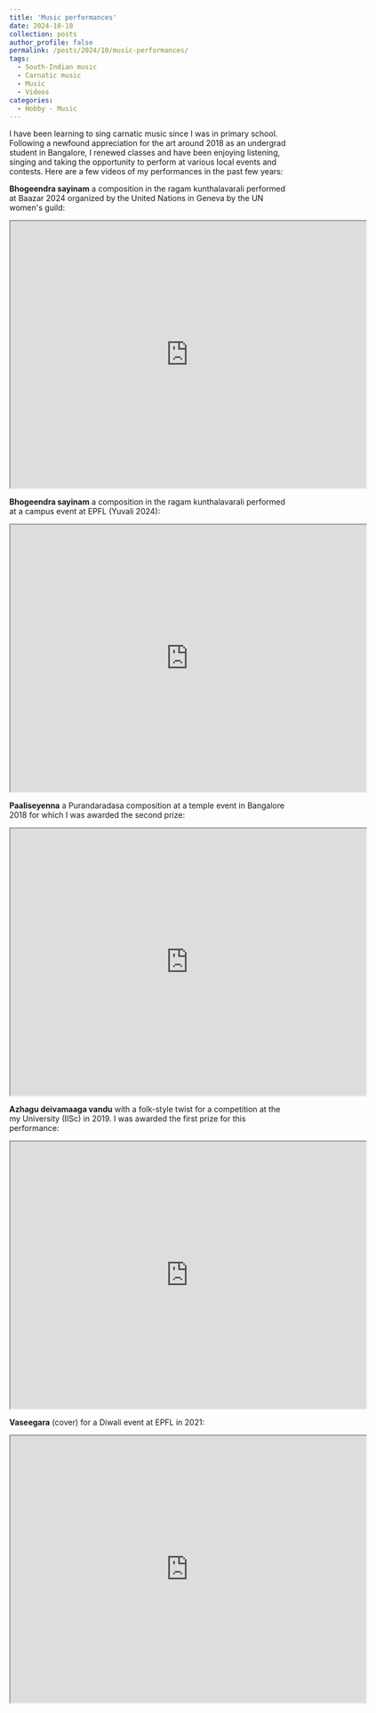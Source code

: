 ```yaml
---
title: 'Music performances'
date: 2024-10-10
collection: posts
author_profile: false
permalink: /posts/2024/10/music-performances/
tags:
  - South-Indian music
  - Carnatic music
  - Music
  - Videos
categories:
  - Hobby - Music
---
```


I have been learning to sing carnatic music since I was in primary school. Following a newfound appreciation for the art around 2018 as an undergrad student in Bangalore, I renewed classes and have been enjoying listening, singing and taking the opportunity to perform at various local events and contests. Here are a few videos of my performances in the past few years:


**Bhogeendra sayinam** a composition in the ragam kunthalavarali performed at Baazar 2024 organized by the United Nations in Geneva by the UN women's guild:
<iframe src="https://drive.google.com/file/d/1w1txuOIRyYhxFR3qS-CR6BGTgQE8by9i/preview" width="640" height="480" allow="autoplay"></iframe>

**Bhogeendra sayinam** a composition in the ragam kunthalavarali performed at a campus event at EPFL (Yuvali 2024):
<iframe src="https://drive.google.com/file/d/17rDjzqnObkp24sb_Z2tq-hUzSsMSOBE8/preview" width="640" height="480" allow="autoplay"></iframe>

**Paaliseyenna** a Purandaradasa composition at a temple event in Bangalore 2018 for which I was awarded the second prize:
<iframe src="https://drive.google.com/file/d/1ZM6Ibi2Ic0JgHWC-5oPs73-lCFufUa9v/preview" width="640" height="480" allow="autoplay"></iframe>

**Azhagu deivamaaga vandu** with a folk-style twist for a competition at the my University (IISc) in 2019. I was awarded the first prize for this performance:
<iframe src="https://drive.google.com/file/d/1CIyYvXxgPWFf61b-BIEN8PoboYQ1TYK5/preview" width="640" height="480" allow="autoplay"></iframe>

**Vaseegara** (cover) for a Diwali event at EPFL in 2021:
<iframe src="https://drive.google.com/file/d/1Sh_QlRL9jJKMOSu-a1xg2Qh7Z4W6e4a-/preview" width="640" height="480" allow="autoplay"></iframe>